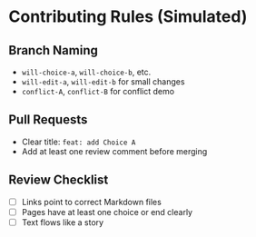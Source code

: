 # Contributing Rules (Simulated)

## Branch Naming
- `will-choice-a`, `will-choice-b`, etc.
- `will-edit-a`, `will-edit-b` for small changes
- `conflict-A`, `conflict-B` for conflict demo

## Pull Requests
- Clear title: `feat: add Choice A`
- Add at least one review comment before merging

## Review Checklist
- [ ] Links point to correct Markdown files
- [ ] Pages have at least one choice or end clearly
- [ ] Text flows like a story